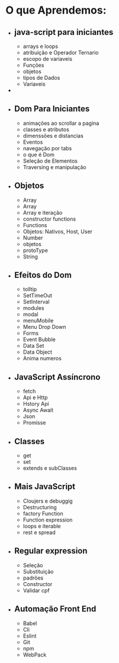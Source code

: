 # O que Aprendemos:
<ul>
<li>
<h2>java-script para iniciantes</h2>
<ul>
<li>arrays e loops</li>
<li>atribuição e Operador Ternario</li>
<li>escopo de variaveis</li>
<li>Funções</li>
<li>objetos</li>
<li>tipos de Dados</li>
<li>Variaveis</li>
</ul>
</li>

<li>
<li><h2>Dom Para Iniciantes</h2></li>
<ul>
<li>animações ao scrollar a pagina</li>
<li>classes e atributos</li>
<li>dimenssões e distancias</li>
<li>Eventos</li>
<li>navegação por tabs</li>
<li>o que é Dom</li>
<li>Seleção de Elementos</li>
<li>Traversing e manipulação</li>
</ul>
</li>

<li>
<h2>Objetos</h2>
<ul>
<li>Array</li>
<li>Array</li>
<li>Array e iteração</li>
<li>constructor functions</li>
<li>Functions</li>
<li>Objetos: Nativos, Host, User</li>
<li>Number</li>
<li>objetos</li>
<li>protoType</li>
<li>String</li>
</ul>
</li>

<li>
<h2>Efeitos do Dom</h2>
<ul>
<li>tolltip</li>
<li>SetTimeOut</li>
<li>SetInterval</li>
<li>modules</li>
<li>modal</li>
<li>menuMobile</li>
<li>Menu Drop Down</li>
<li>Forms</li>
<li>Event Bubble</li>
<li>Data Set</li>
<li>Data Object</li>
<li>Anima numeros</li>
</ul>
</li>

<li>
<h2>JavaScript Assíncrono</h2>
<ul>
<li>fetch</li>
<li>Api e Http</li>
<li>Hstory Api</li>
<li>Async Await</li>
<li>Json</li>
<li>Promisse</li>
</ul>
</li>

<li>
<h2>Classes</h2>
<ul>
<li>get</li>
<li>set</li>
<li>extends e subClasses</li>
</ul>
</li>

<li>
<h2> Mais JavaScript</h2>
<ul>
<li>Cloujers e debuggig</li>
<li>Destructuring</li>
<li>factory Function</li>
<li>Function expression</li>
<li>loops e iterable</li>
<li>rest e spread</li>
</ul>
</li>

<li>
<h2>Regular expression</h2>
<ul>
<li>Seleção</li>
<li>Substituição</li>
<li>padrões</li>
<li>Constructor</li>
<li>Validar cpf</li>
</ul>
</li>

<li>
<h2>Automação Front End</h2>
<ul>
<li>Babel</li>
<li>Cli</li>
<li>Eslint</li>
<li>Git</li>
<li>npm</li>
<li>WebPack</li>
</ul>
</li>

</ul>
